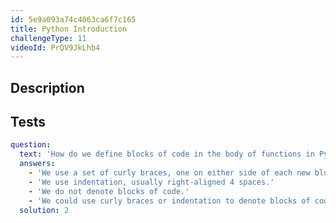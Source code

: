 ```yaml
---
id: 5e9a093a74c4063ca6f7c165
title: Python Introduction
challengeType: 11
videoId: PrQV9JkLhb4
---
```


## Description
<section id='description'>
</section>

## Tests
<section id='tests'>

```yml
question:
  text: 'How do we define blocks of code in the body of functions in Python?'
  answers:
    - 'We use a set of curly braces, one on either side of each new block of our code.'
    - 'We use indentation, usually right-aligned 4 spaces.' 
    - 'We do not denote blocks of code.'
    - 'We could use curly braces or indentation to denote blocks of code.'
  solution: 2
```

</section>
